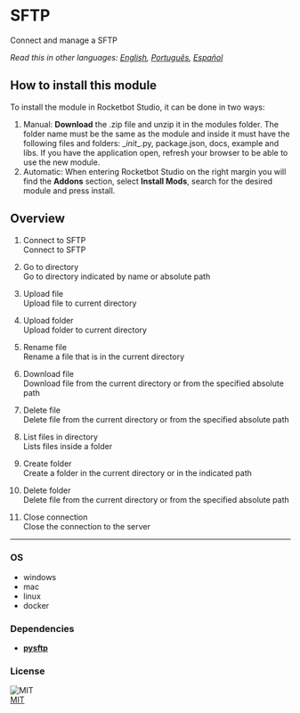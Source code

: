



# SFTP
  
Connect and manage a SFTP  

*Read this in other languages: [English](README.md), [Português](README.pr.md), [Español](README.es.md)*

## How to install this module
  
To install the module in Rocketbot Studio, it can be done in two ways:
1. Manual: __Download__ the .zip file and unzip it in the modules folder. The folder name must be the same as the module and inside it must have the following files and folders: \__init__.py, package.json, docs, example and libs. If you have the application open, refresh your browser to be able to use the new module.
2. Automatic: When entering Rocketbot Studio on the right margin you will find the **Addons** section, select **Install Mods**, search for the desired module and press install.  


## Overview


1. Connect to SFTP  
Connect to SFTP

2. Go to directory  
Go to directory indicated by name or absolute path

3. Upload file  
Upload file to current directory

4. Upload folder  
Upload folder to current directory

5. Rename file  
Rename a file that is in the current directory

6. Download file  
Download file from the current directory or from the specified absolute path

7. Delete file  
Delete file from the current directory or from the specified absolute path

8. List files in directory  
Lists files inside a folder

9. Create folder  
Create a folder in the current directory or in the indicated path

10. Delete folder  
Delete file from the current directory or from the specified absolute path

11. Close connection  
Close the connection to the server  




----
### OS

- windows
- mac
- linux
- docker

### Dependencies
- [**pysftp**](https://pypi.org/project/pysftp/)
### License
  
![MIT](https://camo.githubusercontent.com/107590fac8cbd65071396bb4d04040f76cde5bde/687474703a2f2f696d672e736869656c64732e696f2f3a6c6963656e73652d6d69742d626c75652e7376673f7374796c653d666c61742d737175617265)  
[MIT](http://opensource.org/licenses/mit-license.ph)